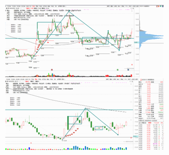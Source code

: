 ![Image](https://raw.githubusercontent.com/bentaoan/bentaoan/refs/heads/main/img/lz2005-1.png)
![Image](https://raw.githubusercontent.com/bentaoan/bentaoan/refs/heads/main/img/lz2005-2.png)